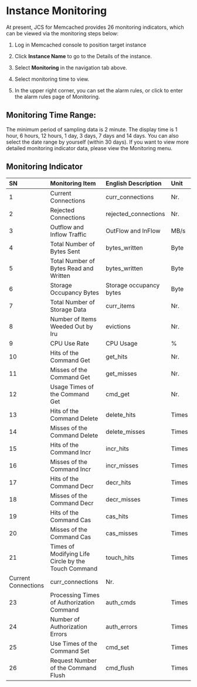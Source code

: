 # Instance Monitoring
At present, JCS for Memcached provides 26 monitoring indicators, which can be viewed via the monitoring steps below:

1. Log in Memcached console to position target instance

2. Click **Instance Name** to go to the Details of the instance.

3. Select **Monitoring** in the navigation tab above.

4. Select monitoring time to view.

5. In the upper right corner, you can set the alarm rules, or click to enter the alarm rules page of Monitoring.

## Monitoring Time Range:
The minimum period of sampling data is 2 minute. The display time is 1 hour, 6 hours, 12 hours, 1 day, 3 days, 7 days and 14 days. You can also select the date range by yourself (within 30 days). If you want to view more detailed monitoring indicator data, please view the Monitoring menu.

## Monitoring Indicator
SN|Monitoring Item|English Description|Unit
:---|:--|:--|:---
1|Current Connections|	curr_connections|	Nr.
2	|Rejected Connections	|rejected_connections	|Nr.
3|	Outflow and Inflow Traffic|	OutFlow and InFlow	|MB/s
4|	Total Number of Bytes Sent|	bytes_written	|Byte
5	|Total Number of Bytes Read and Written|	bytes_written	|Byte
6	|Storage Occupancy Bytes|	Storage occupancy bytes|	Byte
7	|Total Number of Storage Data	|curr_items	|Nr.
8	|Number of Items Weeded Out by Iru|	evictions	|Nr.
9	|CPU Use Rate	|CPU Usage|	%
10|	Hits of the Command Get|	get_hits|	Nr.
11	|Misses of the Command Get|	get_misses	|Nr.
12|	Usage Times of the Command Get|	cmd_get|	Nr.
13	|Hits of the Command Delete	|delete_hits|Times
14|	Misses of the Command Delete	|delete_misses|	Times
15	|Hits of the Command Incr	|incr_hits	|Times
16|	Misses of the Command Incr	|incr_misses|	Times
17	|Hits of the Command Decr	|decr_hits	|Times
18|	Misses of the Command Decr|	decr_misses	|Times
19|	Hits of the Command Cas|	cas_hits	|Times
20	|Misses of the Command Cas|	cas_misses	|Times
21|Times of Modifying Life Circle by the 	Touch Command|	touch_hits|	Times
Current Connections|	curr_connections|	Nr.
23|	Processing Times of Authorization Command|	auth_cmds|	Times
24|	Number of Authorization Errors	|auth_errors	|Times
25|	Use Times of the Command Set|	cmd_set	|Times
26	|Request Number of the Command Flush|	cmd_flush	|Times
